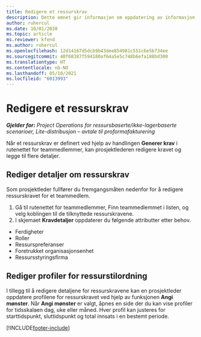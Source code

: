 ```yaml
---
title: Redigere et ressurskrav
description: Dette emnet gir informasjon om oppdatering av informasjon om ressurskrav.
author: ruhercul
ms.date: 10/01/2020
ms.topic: article
ms.reviewer: kfend
ms.author: ruhercul
ms.openlocfilehash: 12d14167d5dcb9b43dee854981c551c6e5b734ee
ms.sourcegitcommit: 40f68387f594180af64a5e5c748b6efa188bd300
ms.translationtype: HT
ms.contentlocale: nb-NO
ms.lasthandoff: 05/10/2021
ms.locfileid: "6013993"
---
```

# <a name="edit-a-resource-requirement"></a>Redigere et ressurskrav

_**Gjelder for:** Project Operations for ressursbaserte/ikke-lagerbaserte scenarioer, Lite-distribusjon – avtale til proformafakturering_

Når et ressurskrav er definert ved hjelp av handlingen **Generer krav** i rutenettet for teammedlemmer, kan prosjektlederen redigere kravet og legge til flere detaljer.

## <a name="edit-resource-requirement-details"></a>Rediger detaljer om ressurskrav

Som prosjektleder fullfører du fremgangsmåten nedenfor for å redigere ressurskravet for et teammedlem.

1. Gå til rutenettet for teammedlemmer, Finn teammedlemmet i listen, og velg koblingen til de tilknyttede ressurskravene.
2. I skjemaet **Kravdetaljer** oppdaterer du følgende attributter etter behov.

- Ferdigheter
- Roller
- Ressurspreferanser
- Foretrukket organisasjonsenhet
- Ressursstyringsfirma

## <a name="edit-resource-assignment-contours"></a>Rediger profiler for ressurstilordning

I tillegg til å redigere detaljene for ressurskravene kan en prosjektleder oppdatere profilene for ressurskravet ved hjelp av funksjonen **Angi mønster**. Når **Angi mønster** er valgt, åpnes en side der du kan vise profiler for tidsskalaen dag, uke eller måned. Hver profil kan justeres for starttidspunkt, sluttidspunkt og total innsats i en bestemt periode.

[!INCLUDE[footer-include](../includes/footer-banner.md)]